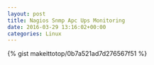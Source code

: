 ```yaml
---
layout: post                                                                                                              
title: Nagios Snmp Apc Ups Monitoring                                                                                                                       
date: 2016-03-29 13:16:02+00:00                                                                                                                        
categories: Linux                                                                                                                
---                                                                                                                              
```


{% gist makeittotop/0b7a521ad7d276567f51 %}                                                                                                           

